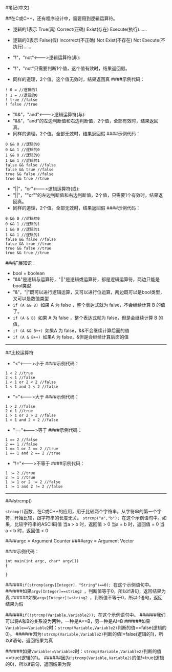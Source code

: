 #笔记(中文)


##在C或C++，还有程序设计中，需要用到逻辑运算符。 

* 逻辑的1表示 True(真) Correct(正确) Exist(存在) Execute(执行)......
* 逻辑的0表示 False(假) Incorrect(不正确) Not Exist(不存在) Not Execute(不执行)......

* "!"，"not"<--->逻辑运算符(非):
* "!"，"not"只需要判断1个值，这个值有效时，结果返回假。
* 同样的道理，2个值。这个值无效时，结果返回真
####示例代码：
```
! 0 = //逻辑的1
! 1 = //逻辑的0
! true //false
! false //true
```

* "&&"，"and"<--->逻辑运算符(与):
* "&&"，"and"的左边判断值和右边判断值，2个值，全部有效时，结果返回真。
* 同样的道理，2个值。全部无效时，结果返回假
####示例代码：
```
0 && 0 //逻辑的0
0 && 1 //逻辑的0
1 && 0 //逻辑的0
1 && 1 //逻辑的1
false && false //false
false && true //false
true && false //false
true && true //true
```

* "||"，"or"<--->逻辑运算符(或):
* "||"，""or""的左边判断值和右边判断值，2个值，只需要1个有效时，结果返回真。
* 同样的道理，2个值。全部无效时，结果返回假
####示例代码：
```
0 && 0 //逻辑的0
0 && 1 //逻辑的1
1 && 0 //逻辑的1
1 && 1 //逻辑的1
false && false //false
false && true //true
true && false //true
true && true //true
```

###扩展知识：
* bool = boolean
* "&&"是逻辑与运算符，"||"是逻辑或运算符，都是逻辑运算符，两边只能是bool类型 
* "&"，"|"既可以进行逻辑运算，又可以进行位运算，两边既可以是bool类型，又可以是数值类型
* ```if (A && B) ```如果 A 为 false ，整个表达式就为 false，不会继续计算 B 的值了。 
* ```if (A & B) ```如果 A 为 false ，整个表达式就为 false，但是会继续计算 B 的值。 
* ```if (A && B++) ```如果A 为 false，&&不会继续计算后面的值 
* ```if (A & B++) ```如果A 为 false，&但是会继续计算后面的值

------------

##比较运算符
* "<"<--->小于
####示例代码：
```
1 < 2 //true
2 < 1 //false
1 < 1 or 2 < 2 //false
1 < 1 and 2 < 2 //false
```

* ">"<--->大于
####示例代码：
```
1 > 2 //false
2 > 1 //true
1 > 1 or 2 > 2 //false
1 > 1 and 2 > 2 //false
```

* "=="<--->等于
####示例代码：
```
1 == 2 //false
2 == 1 //false
1 == 1 or 2 == 2 //true
1 == 1 and 2 == 2 //true
```

* "!="<--->不等于
####示例代码：
```
1 != 2 //true
2 != 1 //true
1 != 1 or 2 != 2 //false
1 != 1 and 2 != 2 //false
```
------------

###strcmp()

```strcmp()```函数。在C或C++的应用，用于比较两个字符串。从字符串的第一个字符，开始比较，跟字符串的长度无关。
```strcmp("a","b"); ```在这个示例语句中。如果，比较字符串的ASCII码值
当a > b 时，返回值 > 0
当a = b 时，返回值 = 0
当a < b 时，返回值 < 0

####argc = Argument Counter 
####argv = Argument Vector

####示例代码：
```
int main(int argc, char* argv[])
{
   
}
```

######```if(strcmp(argv[Integer]，"String")==0); ```在这个示例语句中。
######如果```argv[Integer]==string2 ```，判断值等于0，所以if语句，返回结果为真
######如果```argv[Integer]!=string2 ```，判断值不等于0，所以if语句，返回结果为假

######```if(!strcmp(Variable,Variable2)); ```在这个示例语句中。
######我们可以将A和B的关系设为两种，一种是A==B，另一种是A!=B
######如果```Variable==Variable2```时：```strcmp(Variable,Variable2)```判断的值==false(逻辑的0)。
######因为```!strcmp(Variable,Variable2)```判断的值!=false(逻辑的1)，所以if语句，返回结果为真

######如果```Variable!=Variable2```时：```strcmp(Variable,Variable2)```判断的值==true(逻辑的1)。
######因为```!strcmp(Variable,Variable2)```的值!=true(逻辑的0)，所以if语句，返回结果为假
